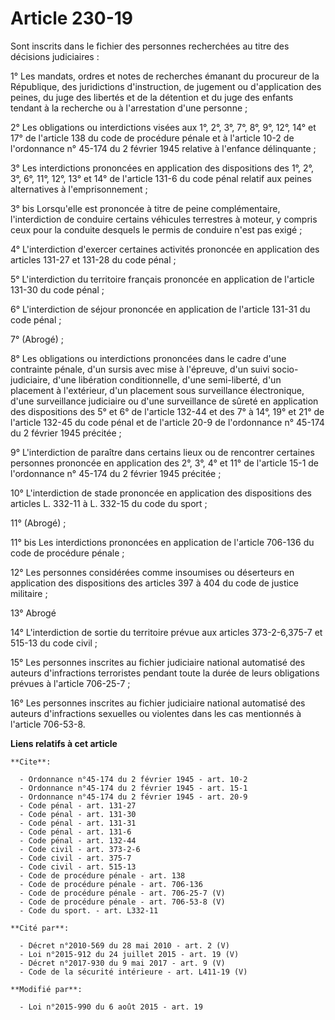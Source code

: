 # Article 230-19

Sont inscrits dans le fichier des personnes recherchées au titre des décisions judiciaires : 

1° Les mandats, ordres et notes de recherches émanant du procureur de la République, des juridictions d'instruction, de
jugement ou d'application des peines, du juge des libertés et de la détention et du juge des enfants tendant à la recherche
ou à l'arrestation d'une personne ; 

2° Les obligations ou interdictions visées aux 1°, 2°, 3°, 7°, 8°, 9°, 12°, 14° et 17° de l'article 138 du code de procédure
pénale et à l'article 10-2 de l'ordonnance n° 45-174 du 2 février 1945 relative à l'enfance délinquante ; 

3° Les interdictions prononcées en application des dispositions des 1°, 2°, 3°, 6°, 11°, 12°, 13° et 14° de l'article 131-6
du code pénal relatif aux peines alternatives à l'emprisonnement ; 

3° bis Lorsqu'elle est prononcée à titre de peine complémentaire, l'interdiction de conduire certains véhicules terrestres à
moteur, y compris ceux pour la conduite desquels le permis de conduire n'est pas exigé ; 

4° L'interdiction d'exercer certaines activités prononcée en application des articles 131-27 et 131-28 du code pénal ; 

5° L'interdiction du territoire français prononcée en application de l'article 131-30 du code pénal ; 

6° L'interdiction de séjour prononcée en application de l'article 131-31 du code pénal ; 

7° (Abrogé) ; 

8° Les obligations ou interdictions prononcées dans le cadre d'une contrainte pénale, d'un sursis avec mise à l'épreuve, d'un
suivi socio-judiciaire, d'une libération conditionnelle, d'une semi-liberté, d'un placement à l'extérieur, d'un placement
sous surveillance électronique, d'une surveillance judiciaire ou d'une surveillance de sûreté en application des dispositions
des 5° et 6° de l'article 132-44 et des 7° à 14°, 19° et 21° de l'article 132-45 du code pénal et de l'article 20-9 de
l'ordonnance n° 45-174 du 2 février 1945 précitée ; 

9° L'interdiction de paraître dans certains lieux ou de rencontrer certaines personnes prononcée en application des 2°, 3°,
4° et 11° de l'article 15-1 de l'ordonnance n° 45-174 du 2 février 1945 précitée ; 

10° L'interdiction de stade prononcée en application des dispositions des articles L. 332-11 à L. 332-15 du code du sport ; 

11° (Abrogé) ; 

11° bis Les interdictions prononcées en application de l'article 706-136 du code de procédure pénale ; 

12° Les personnes considérées comme insoumises ou déserteurs en application des dispositions des articles 397 à 404 du code
de justice militaire ; 

13° Abrogé 

14° L'interdiction de sortie du territoire prévue aux articles 373-2-6,375-7 et 515-13 du code civil ; 

15° Les personnes inscrites au fichier judiciaire national automatisé des auteurs d'infractions terroristes pendant toute la
durée de leurs obligations prévues à l'article 706-25-7 ; 

16° Les personnes inscrites au fichier judiciaire national automatisé des auteurs d'infractions sexuelles ou violentes dans
les cas mentionnés à l'article 706-53-8.

**Liens relatifs à cet article**

	**Cite**:

	  - Ordonnance n°45-174 du 2 février 1945 - art. 10-2
	  - Ordonnance n°45-174 du 2 février 1945 - art. 15-1
	  - Ordonnance n°45-174 du 2 février 1945 - art. 20-9
	  - Code pénal - art. 131-27
	  - Code pénal - art. 131-30
	  - Code pénal - art. 131-31
	  - Code pénal - art. 131-6
	  - Code pénal - art. 132-44
	  - Code civil - art. 373-2-6
	  - Code civil - art. 375-7
	  - Code civil - art. 515-13
	  - Code de procédure pénale - art. 138
	  - Code de procédure pénale - art. 706-136
	  - Code de procédure pénale - art. 706-25-7 (V)
	  - Code de procédure pénale - art. 706-53-8 (V)
	  - Code du sport. - art. L332-11

	**Cité par**:

	  - Décret n°2010-569 du 28 mai 2010 - art. 2 (V)
	  - Loi n°2015-912 du 24 juillet 2015 - art. 19 (V)
	  - Décret n°2017-930 du 9 mai 2017 - art. 9 (V)
	  - Code de la sécurité intérieure - art. L411-19 (V)

	**Modifié par**:

	  - Loi n°2015-990 du 6 août 2015 - art. 19
